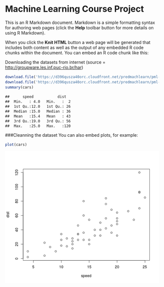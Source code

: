 Machine Learning Course Project
========================================================

This is an R Markdown document. Markdown is a simple formatting syntax for authoring web pages (click the **Help** toolbar button for more details on using R Markdown).

When you click the **Knit HTML** button a web page will be generated that includes both content as well as the output of any embedded R code chunks within the document. You can embed an R code chunk like this:

Downloading the datasets from internet (source = http://groupware.les.inf.puc-rio.br/har)

```r
download.file('https://d396qusza40orc.cloudfront.net/predmachlearn/pml-training.csv',destfile='pml-training.csv',method='curl')
download.file('https://d396qusza40orc.cloudfront.net/predmachlearn/pml-testing.csv',destfile='pml-testing.csv',method='curl')
summary(cars)
```

```
##      speed           dist    
##  Min.   : 4.0   Min.   :  2  
##  1st Qu.:12.0   1st Qu.: 26  
##  Median :15.0   Median : 36  
##  Mean   :15.4   Mean   : 43  
##  3rd Qu.:19.0   3rd Qu.: 56  
##  Max.   :25.0   Max.   :120
```

###Cleanning the dataset
You can also embed plots, for example:


```r
plot(cars)
```

![plot of chunk unnamed-chunk-2](figure/unnamed-chunk-2.png) 

